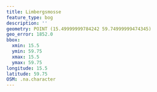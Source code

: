 ```yaml
---
title: Limbergsmosse
feature_type: bog
description: ''
geometry: POINT (15.49999999784242 59.74999999474345)
geo_error: 1852.0
bbox:
  xmin: 15.5
  ymin: 59.75
  xmax: 15.5
  ymax: 59.75
longitude: 15.5
latitude: 59.75
OSM: .na.character
---
```

